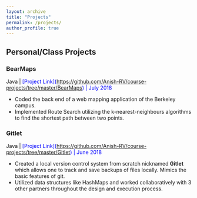 ```yaml
---
layout: archive
title: "Projects"
permalink: /projects/
author_profile: true
---
```


## Personal/Class Projects

### BearMaps
Java | <span style="color:blue">[Project Link]</style>(https://github.com/Anish-RV/course-projects/tree/master/BearMaps) | July 2018
- Coded the back end of a web mapping application of the Berkeley campus.
- Implemented Route Search utilizing the k-nearest-neighbours algorithms to find the shortest path between two points.

### Gitlet
Java | <span style="color:blue">[Project Link]</style>(https://github.com/Anish-RV/course-projects/tree/master/Gitlet) | June 2018
- Created a local version control system from scratch nicknamed **Gitlet** which allows one to track and save backups of files locally. Mimics the basic features of git.
- Utilized data structures like HashMaps and worked collaboratively with 3 other partners throughout the design and execution process.
